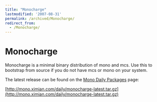 ```yaml
---
title: "Monocharge"
lastmodified: '2007-08-31'
permalink: /archived/Monocharge/
redirect_from:
  - /Monocharge/
---
```


Monocharge
==========

Monocharge is a minimal binary distribution of mono and mcs. Use this to bootstrap from source if you do not have mcs or mono on your system.

The latest release can be found on the [Mono Daily Packages](http://mono.ximian.com/daily/) page:

[http://mono.ximian.com/daily/monocharge-latest.tar.gz](http://mono.ximian.com/daily/monocharge-latest.tar.gz)

